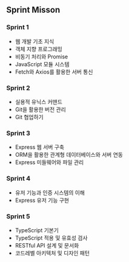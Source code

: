 ## Sprint Misson
### Sprint 1
- 웹 개발 기초 지식
- 객체 지향 프로그래밍
- 비동기 처리와 Promise
- JavaScript 모듈 시스템
- Fetch와 Axios를 활용한 서버 통신

### Sprint 2
- 실용적 유닉스 커맨드
- Git을 활용한 버전 관리
- Git 협업하기

### Sprint 3
- Express 웹 서버 구축
- ORM을 활용한 관계형 데이터베이스와 서버 연동
- Express 미들웨어와 파일 관리

### Sprint 4
- 유저 기능과 인증 시스템의 이해
- Express 유저 기능 구현

### Sprint 5
- TypeScript 기본기
- TypeScript 적용 및 유효성 검사
- RESTful API 설계 및 문서화
- 코드레벨 아키텍처 및 디자인 패턴